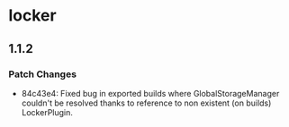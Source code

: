 # locker

## 1.1.2

### Patch Changes

- 84c43e4: Fixed bug in exported builds where GlobalStorageManager couldn't be resolved thanks to reference to non existent (on builds) LockerPlugin.

